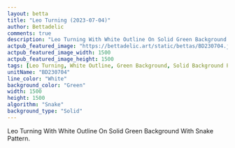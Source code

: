 ```yaml
---
layout: betta
title: "Leo Turning (2023-07-04)"
author: Bettadelic
comments: true
description: "Leo Turning With White Outline On Solid Green Background With Snake Pattern."
actpub_featured_image: "https://bettadelic.art/static/bettas/BD230704.jpg"
actpub_featured_image_width: 1500
actpub_featured_image_height: 1500
tags: [Leo Turning, White Outline, Green Background, Solid Background Pattern, Snake Pattern, July 2023]
unitName: "BD230704"
line_color: "White"
background_color: "Green"
width: 1500
height: 1500
algorithm: "Snake"
background_type: "Solid"
---
```


Leo Turning With White Outline On Solid Green Background With Snake Pattern.
